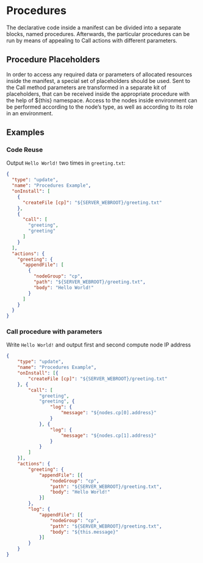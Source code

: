 # Procedures

The declarative code inside a manifest can be divided into a separate blocks, named procedures. Afterwards, the particular procedures can be run by means of appealing to Call actions with different parameters.
 
## Procedure Placeholders 
In order to access any required data or parameters of allocated resources inside the manifest, a special set of placeholders should be used. Sent to the Call method parameters are transformed in a separate kit of placeholders, that can be received inside the appropriate procedure with the help of ${this} namespace. Access to the nodes inside environment can be performed according to the node’s type, as well as according to its role in an environment.

## Examples

<h3>Code Reuse</h3>

Output `Hello World!` two times in `greeting.txt`:  
``` json
{
  "type": "update",
  "name": "Procedures Example",
  "onInstall": [
    {
      "createFile [cp]": "${SERVER_WEBROOT}/greeting.txt"
    },
    {
      "call": [
        "greeting",
        "greeting"
      ]
    }
  ],
  "actions": {
    "greeting": {
      "appendFile": [
        {
          "nodeGroup": "cp",
          "path": "${SERVER_WEBROOT}/greeting.txt",
          "body": "Hello World!"
        }
      ]
    }
  }
}
```

<h3>Call procedure with parameters</h3>

Write `Hello World!` and output first and second compute node IP address 
``` json
{
	"type": "update",
	"name": "Procedures Example",
	"onInstall": [{
		"createFile [cp]": "${SERVER_WEBROOT}/greeting.txt"
	}, {
		"call": [
			"greeting",
			"greeting", {
				"log": {
					"message": "${nodes.cp[0].address}"
				}
			}, {
				"log": {
					"message": "${nodes.cp[1].address}"
				}
			}
		]
	}],
	"actions": {
		"greeting": {
			"appendFile": [{
				"nodeGroup": "cp",
				"path": "${SERVER_WEBROOT}/greeting.txt",
				"body": "Hello World!"
			}]
		},
		"log": {
			"appendFile": [{
				"nodeGroup": "cp",
				"path": "${SERVER_WEBROOT}/greeting.txt",
				"body": "${this.message}"
			}]
		}
	}
}
```


